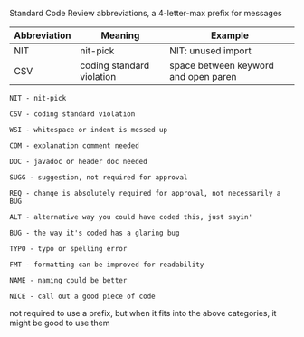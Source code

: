 Standard Code Review abbreviations, a 4-letter-max prefix for messages

| Abbreviation | Meaning | Example |
|--------------|---------|---------|
| NIT | nit-pick | NIT: unused import |
| CSV | coding standard violation | space between keyword and open paren|


```
NIT - nit-pick

CSV - coding standard violation

WSI - whitespace or indent is messed up

COM - explanation comment needed

DOC - javadoc or header doc needed

SUGG - suggestion, not required for approval

REQ - change is absolutely required for approval, not necessarily a BUG

ALT - alternative way you could have coded this, just sayin'

BUG - the way it's coded has a glaring bug

TYPO - typo or spelling error

FMT - formatting can be improved for readability

NAME - naming could be better

NICE - call out a good piece of code

```


not required to use a prefix, but when it fits into the above categories, it might be good to use them 

